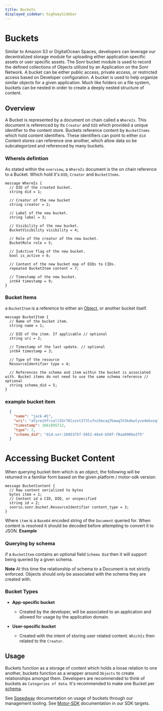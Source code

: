 ```yaml
---
title: Buckets
displayed_sidebar: highwaySidebar
---
```


# Buckets
Similar to Amazon S3 or DigitalOcean Spaces, developers can leverage our decentralized storage module for uploading either application specific assets or user specific assets.
The Sonr bucket module is used to record the defined collections of Objects utilized by an Application on the Sonr Network. A bucket can be either public access, private access, or restricted access based on Developer configuration. A bucket is used to help organize similar objects for a given application. Much like folders on a file system, buckets can be nested in order to create a deeply nested structure of content.

## Overview
A Bucket is represented by a document on chain called a `WhereIs`. This document is referenced by its `Creator` and `DID` which provided a unique identifier to the content store. Buckets reference content by `BucketItems` which hold content identifiers. These identifiers can point to either `did` Content stores can reference one another, which allow data so be subcategorized and referenced by many buckets.

### WhereIs defintion
As stated within the `overview`, a `WhereIs` document is the on chain reference to a Bucket. Which hold it's `DID`, `Creator` and `BucketItems`.
```
message WhereIs {
  // DID of the created bucket.
  string did = 1;

  // Creator of the new bucket
  string creator = 2;

  // Label of the new bucket.
  string label = 3;

  // Visibility of the new bucket.
  BucketVisibility visibility = 4;

  // Role of the creator of the new bucket.
  BucketRole role = 5;

  // IsActive flag of the new bucket.
  bool is_active = 6;

  // Content of the new bucket map of DIDs to CIDs.
  repeated BucketItem content = 7;

  // Timestamp of the new bucket.
  int64 timestamp = 9;
}
```
### Bucket Items
a `BucketItem` is a reference to either an [Object](./objects.md), or another bucket itself.
```
message BucketItem {
  // Name of the bucket item.
  string name = 1;

  // DID of the item. If applicable // optional
  string uri = 2;

  // Timestamp of the last update. // optional
  int64 timestamp = 3;

  // Type of the resource
  ResourceIdentifier type = 4;

  // References the schema and item within the bucket is associated with. Bucket items do not need to use the same schema reference // optional
  string schema_did = 5;
}
```
### example bucket item
```json
  {
    "name": "jock-#1",
    "uri": "afyreihfrzall55r76lxzxt373lu7nz5mcaq7bawqlh3kdewlyvo4ebvoq",
    "timestamp": 1661895712,
    "type": 2,
    "schema_did": "did:snr:2685375f-5652-48a4-b50f-f8aa098be3f5"
  }
```

# Accessing Bucket Content
When querying bucket item which is an object, the following will be returned in a familiar form based on the given platform / motor-sdk version:
```
message BucketContent {
  // Raw content serialized to bytes
  bytes item = 1;
  // Content id a CID, DID, or unspecified
  string id = 2;
  sonrio.sonr.bucket.ResourceIdentifier content_type = 3;
}
```
Where `item` is a `Base64` encoded string of the `Document` queried for. When content is resolved it should be decoded before attempting to convert it to JSON.
**Example**

### Querying by schema
if a `BucketItem` contains an optional field `Schema Did` then it will support being queried by a given schema.

**Note** At this time the relationship of schema to a Document is not strictly enforced. Objects should only be associated with the schema they are created with.
### Bucket Types

* **App-specific bucket**
  - Created by the developer, will be associated to an application and allowed for usage by the application domain.

* **User-specific bucket**
  - Created with the intent of storing user related content. `WhichIs` then related to the `Creator`.

## Usage
Buckets function as a storage of content which holds a loose relation to one another, buckets function as a wrapper around `Objects` to create relationships amongst them. Developers are recommended to think of buckets as `Categories of data`. It's recommended to make one Bucket per [schema](./schemas.md).

See [Speedway](https://speedway.sh) documentation on usage of buckets through our management tooling.
See [Motor-SDK](../motor-sdk/overview.md) documentation in our SDK targets.
